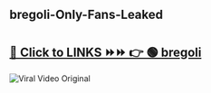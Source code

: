 
 ## bregoli-Only-Fans-Leaked

# <h2><a href="https://clipsfans.com/bregoli&ref=git">🔗 Click to LINKS ⏩⏩ 👉 🟢 bregoli </a></h2>

<a href="https://clipsfans.com/bregoli&ref=git" rel="nofollow" data-target="animated-image.originalLink"><img src="https://i.ibb.co.com/xMMVF88/686577567.gif" alt="Viral Video Original" style="max-width: 100%; display: inline-block;" data-target="animated-image.originalImage"></a>
